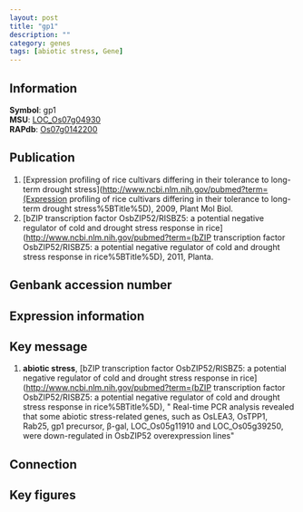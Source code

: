 ```yaml
---
layout: post
title: "gp1"
description: ""
category: genes
tags: [abiotic stress, Gene]
---
```


## Information
__Symbol__: gp1  
__MSU__: [LOC_Os07g04930](http://rice.plantbiology.msu.edu/cgi-bin/ORF_infopage.cgi?orf=LOC_Os07g04930)  
__RAPdb__: [Os07g0142200](http://rapdb.dna.affrc.go.jp/viewer/gbrowse_details/irgsp1?name=Os07g0142200)  

## Publication
1. [Expression profiling of rice cultivars differing in their tolerance to long-term drought stress](http://www.ncbi.nlm.nih.gov/pubmed?term=(Expression profiling of rice cultivars differing in their tolerance to long-term drought stress%5BTitle%5D), 2009, Plant Mol Biol.
2. [bZIP transcription factor OsbZIP52/RISBZ5: a potential negative regulator of cold and drought stress response in rice](http://www.ncbi.nlm.nih.gov/pubmed?term=(bZIP transcription factor OsbZIP52/RISBZ5: a potential negative regulator of cold and drought stress response in rice%5BTitle%5D), 2011, Planta.

## Genbank accession number

## Expression information

## Key message
1. __abiotic stress__, [bZIP transcription factor OsbZIP52/RISBZ5: a potential negative regulator of cold and drought stress response in rice](http://www.ncbi.nlm.nih.gov/pubmed?term=(bZIP transcription factor OsbZIP52/RISBZ5: a potential negative regulator of cold and drought stress response in rice%5BTitle%5D), " Real-time PCR analysis revealed that some abiotic stress-related genes, such as OsLEA3, OsTPP1, Rab25, gp1 precursor, β-gal, LOC_Os05g11910 and LOC_Os05g39250, were down-regulated in OsbZIP52 overexpression lines"

## Connection

## Key figures


